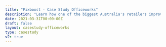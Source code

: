 ```yaml
---
title: "Pixboost - Case Study Officeworks"
description: "Learn how one of the biggest Australia's retailers improved User Experience on its website using Pixboost Image CDN"
date: 2021-03-31T00:00:00Z
draft: false
layout: casestudy-officeworks
type: casestudy
v2: true
---
```



